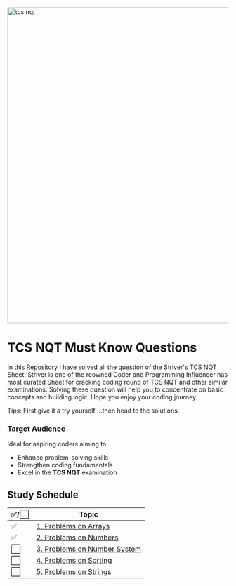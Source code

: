 <img width="1280" height="720" alt="tcs nqt" src="https://github.com/user-attachments/assets/e7094200-25a8-4d5e-92b4-d19f09241742" />

# TCS NQT Must Know Questions 
In this Repository I have solved all the question of the Striver's TCS NQT Sheet. Striver is one of the reowned Coder and Programming Influencer has most curated Sheet for cracking coding round of TCS NQT and other similar examinations. Solving these question will help you to concentrate on basic concepts and building logic. Hope you enjoy your coding journey.

Tips: First give it a try yourself ...then head to the solutions.


### Target Audience
Ideal for aspiring coders aiming to:
- Enhance problem-solving skills
- Strengthen coding fundamentals
- Excel in the **TCS NQT** examination

## Study Schedule

| ✅/⬜ | Topic                                   |
|------|-----------------------------------------|
| ✅   | [1. Problems on Arrays](https://github.com/doondigangadhar30/TCS-NQT-Striver-Sheet/tree/main/Problems%20on%20Arrays)           |
| ✅   | [2. Problems on Numbers](https://github.com/doondigangadhar30/TCS-NQT-Striver-Sheet/tree/main/Problems%20on%20Numbers)         |
| ⬜   | [3. Problems on Number System]() |
| ⬜   | [4. Problems on Sorting]()        |
| ⬜   | [5. Problems on Strings]()        |

